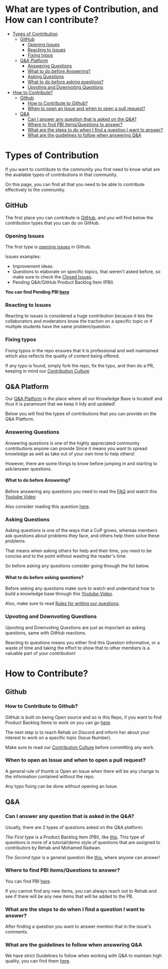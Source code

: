 # What are types of Contribution, and How can I contribute? 

- [Types of Contribution](#types-of-contribution)
  - [GitHub](#github)
    - [Opening Issues](#opening-issues)
    - [Reacting to Issues](#reacting-to-issues)
    - [Fixing typos](#fixing-typos)
  - [Q&A Platform](#qa-platform)
    - [Answering Questions](#answering-questions)
    - [What to do before Answering?](#what-to-do-before-answering)
    - [Asking Questions](#asking-questions)
    - [What to do before asking questions?](#what-to-do-before-asking-questions)
    - [Upvoting and Downvoting Questions](#upvoting-and-downvoting-questions)
- [How to Contribute?](#how-to-contribute)
  - [Github](#github-1)
    - [How to Contribute to Github?](#how-to-contribute-to-github)
    - [When to open an Issue and when to open a pull request?](#when-to-open-an-issue-and-when-to-open-a-pull-request)
  - [Q&A](#qa)
    - [Can I answer any question that is asked on the Q&A?](#can-i-answer-any-question-that-is-asked-on-the-qa)
    - [Where to find PBI items/Questions to answer?](#where-to-find-pbi-itemsquestions-to-answer)
    - [What are the steps to do when I find a question I want to answer?](#what-are-the-steps-to-do-when-i-find-a-question-i-want-to-answer)
    - [What are the guidelines to follow when answering Q&A](#what-are-the-guidelines-to-follow-when-answering-qa)


# Types of Contribution

If you want to contribute to the community you first need to know what are the available types of contributions in that community.

On this page, you can find all that you need to be able to contribute effectively to the community.

## GitHub

The first place you can contribute is [GitHub](https://github.com/), and you will find below the contribution types that you can do on GitHub.

### Opening Issues

The first type is [opening issues](https://github.com/MohamedRadwan-DevOps/devops-step-by-step/issues/new) in Github.

Issues examples:

- Improvement ideas.
- Questions to elaborate on specific topics, that weren't asked before, so make sure to check the [Closed Issues](https://github.com/MohamedRadwan-DevOps/devops-step-by-step/issues?q=is%3Aissue+is%3Aclosed).
- Pending Q&A/GitHub Product Backlog Item (PBI).

**You can find Pending PBI [here](https://github.com/MohamedRadwan-DevOps?tab=projects)**

### Reacting to Issues

Reacting to issues is considered a huge contribution because it lets the collaborators and moderators know the traction on a specific topic or if multiple students have the same problem/question.

### Fixing typos

Fixing typos in the repo ensures that it is professional and well maintained which also reflects the quality of content being offered.

If any typo is found, simply fork the repo, fix the typo, and then do a PR, keeping in mind our [Contribution Culture](https://github.com/MohamedRadwan-DevOps/devops-step-by-step/blob/main/source/contribution/contribution-culture.md)

## Q&A Platform

Our [Q&A Platform](https://devopsvisionsqa.mohamedradwan.com/) is the place where all our Knowledge Base is located! and thus it is paramount that we keep it tidy and updated!

Below you will find the types of contributions that you can provide on the Q&A Platform.

### Answering Questions

Answering questions is one of the highly appreciated community contributions anyone can provide Since it means you want to spread knowledge as well as take out of your own time to help others!

However, there are some things to know before jumping in and starting to ask/answer questions.

#### What to do before Answering?

Before answering any questions you need to read the [FAQ](https://github.com/MohamedRadwan-DevOps/devops-step-by-step/blob/main/source/faq.md) and watch this [Youtube Video](https://www.youtube.com/watch?v=C3sPXx4Hzmw)

Also consider reading this question [here](http://devopsvisionsqa.mohamedradwan.com/?qa=65/what-i-need-to-do-before-using-our-q%26a-platform&show=66#a66).

### Asking Questions

Asking questions is one of the ways that a CoP grows, whereas members ask questions about problems they face, and others help them solve these problems.

That means when asking others for help and their time, you need to be concise and to the point without wasting the reader's time.

So before asking any questions consider going through the list below.

#### What to do before asking questions?

Before asking any questions make sure to watch and understand how to build a knowledge base through this [Youtube Video](https://www.youtube.com/watch?v=C3sPXx4Hzmw).

Also, make sure to read [Rules for writing our questions](https://github.com/MohamedRadwan-DevOps/devops-step-by-step/issues/2).

### Upvoting and Downvoting Questions

Upvoting and Downvoting Questions are just as important as asking questions, same with GitHub reactions.

Reacting to questions means you either find this Question informative, or a waste of time and taking the effort to show that to other members is a valuable part of your contribution!

# How to Contribute?

## Github

### How to Contribute to Github?

GitHub is built on being Open source and so is this Repo, if you want to find Product Backlog Items to work on you can go [here](https://github.com/MohamedRadwan-DevOps?tab=projects).

The next step is to reach Rehab on Discord and inform her about your interest to work on a specific topic (Issue Number).

Make sure to read our [Contribution Culture](https://github.com/MohamedRadwan-DevOps/devops-step-by-step/blob/main/source/contribution/contribution-culture.md) before committing any work.

### When to open an Issue and when to open a pull request?

A general rule of thumb is Open an Issue when there will be any change to the information contained without the repo.

Any typo fixing can be done without opening an Issue.

## Q&A

### Can I answer any question that is asked in the Q&A?

Usually, there are 2 types of questions asked on the Q&A platform:

_The First type_ is a Product Backlog Item (PBI), like [this](http://devopsvisionsqa.mohamedradwan.com/?qa=511/what-are-the-steps-make-deploy-infrastructure-application&show=511#q511). This type of questions is more of a tutorial/demo style of questions that are assigned to contributors by Rehab and Mohamed Radwan.

_The Second type_ is a general question like [this](http://devopsvisionsqa.mohamedradwan.com/?qa=194/the-code-coverage-value-lines-lower-than-the-minimum-value-60%25), where anyone can answer!


### Where to find PBI items/Questions to answer?

You can find PBI [here](https://github.com/MohamedRadwan-DevOps?tab=projects).

If you cannot find any new items, you can always reach out to Rehab and see if there will be any new items that will be added to the PB.

### What are the steps to do when I find a question I want to answer?

After finding a question you want to answer mention that in the issue's comments.

### What are the guidelines to follow when answering Q&A

We have strict Guidelines to follow when working with Q&A to maintain high quality, you can find them [here](https://github.com/MohamedRadwan-DevOps/devops-step-by-step/blob/main/source/contribution/Guidlines-to-write-Q-A-demos.md).

